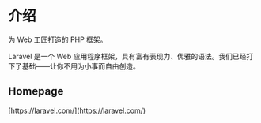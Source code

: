 # 介绍

为 Web 工匠打造的 PHP 框架。

Laravel 是一个 Web 应用程序框架，具有富有表现力、优雅的语法。我们已经打下了基础——让你不用为小事而自由创造。



## Homepage

[https://laravel.com/](https://laravel.com/)